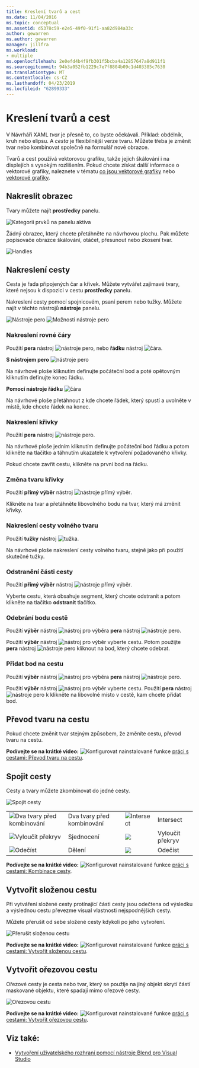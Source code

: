 ```yaml
---
title: Kreslení tvarů a cest
ms.date: 11/04/2016
ms.topic: conceptual
ms.assetid: d5378c59-e2e5-49f0-91f1-aa82d984a33c
author: gewarren
ms.author: gewarren
manager: jillfra
ms.workload:
- multiple
ms.openlocfilehash: 2e0efd4b4f9fb301f5bcba4a12857647a8d911f1
ms.sourcegitcommit: 94b3a052fb1229c7e7f8804b09c1d403385c7630
ms.translationtype: MT
ms.contentlocale: cs-CZ
ms.lasthandoff: 04/23/2019
ms.locfileid: "62899333"
---
```

# <a name="draw-shapes-and-paths"></a>Kreslení tvarů a cest

V Návrháři XAML *tvar* je přesně to, co byste očekávali. Příklad: obdélník, kruh nebo elipsu. A *cesta* je flexibilnější verze tvaru. Můžete třeba je změnit tvar nebo kombinovat společně na formulář nové obrazce.

Tvarů a cest používá vektorovou grafiku, takže jejich škálování i na displejích s vysokým rozlišením. Pokud chcete získat další informace o vektorové grafiky, naleznete v tématu [co jsou vektorové grafiky](https://www.youtube.com/watch?v=MoCSwF0n-io) nebo [vektorové grafiky](http://www.webopedia.com/TERM/V/vector_graphics.html).

## <a name="Shape"></a> Nakreslit obrazec
 Tvary můžete najít **prostředky** panelu.

 ![Kategorii prvků na panelu aktiva](../designers/media/b4_shapes_assetspanel.png)

 Žádný obrazec, který chcete přetáhněte na návrhovou plochu. Pak můžete popisovače obrazce škálování, otáčet, přesunout nebo zkosení tvar.

 ![Handles](../designers/media/84261e83-3091-4490-ab58-4218b188439e.png)

## <a name="Path"></a> Nakreslení cesty
 Cesta je řada připojených čar a křivek. Můžete vytvářet zajímavé tvary, které nejsou k dispozici v cestu **prostředky** panelu.

 Nakreslení cesty pomocí spojnicovém, psaní perem nebo tužky. Můžete najít v těchto nástrojů **nástroje** panelu.

 ![Nástroje pero](../designers/media/717956a8-b6a5-4e37-8af3-70bcfc78c82a.png) ![Možnosti nástroje pero](../designers/media/8fbbbb21-be83-4cf6-903b-3a49f00c9860.png)

### <a name="draw-a-straight-line"></a>Nakreslení rovné čáry
 Použití **pera** nástroj ![nástroje pero](../designers/media/894f8612-e0ed-4e00-84cf-a9bc8f38fc54.png), nebo **řádku** nástroj ![čára](../designers/media/eb618397-5283-48be-8396-3449be7b6fbf.png).

 **S nástrojem pero** ![nástroje pero](../designers/media/894f8612-e0ed-4e00-84cf-a9bc8f38fc54.png)

 Na návrhové ploše kliknutím definujte počáteční bod a poté opětovným kliknutím definujte konec řádku.

 **Pomocí nástroje řádku** ![čára](../designers/media/eb618397-5283-48be-8396-3449be7b6fbf.png)

 Na návrhové ploše přetáhnout z kde chcete řádek, který spustí a uvolněte v místě, kde chcete řádek na konec.

### <a name="draw-a-curve"></a>Nakreslení křivky
 Použití **pera** nástroj ![nástroje pero](../designers/media/894f8612-e0ed-4e00-84cf-a9bc8f38fc54.png).

 Na návrhové ploše jedním kliknutím definujte počáteční bod řádku a potom klikněte na tlačítko a táhnutím ukazatele k vytvoření požadovaného křivky.

 Pokud chcete zavřít cestu, klikněte na první bod na řádku.

### <a name="change-the-shape-of-a-curve"></a>Změna tvaru křivky
 Použití **přímý výběr** nástroj ![nástroje přímý výběr](../designers/media/6dd6571f-c116-451d-8dd2-1f88b8406362.png).

 Klikněte na tvar a přetáhněte libovolného bodu na tvar, který má změnit křivky.

### <a name="draw-a-free-form-path"></a>Nakreslení cesty volného tvaru
 Použití **tužky** nástroj ![tužka](../designers/media/509dc167-734f-46c9-b012-987ee63450cd.png).

 Na návrhové ploše nakreslení cesty volného tvaru, stejně jako při použití skutečné tužky.

### <a name="remove-part-of-a-path"></a>Odstranění části cesty
 Použití **přímý výběr** nástroj ![nástroje přímý výběr](../designers/media/6dd6571f-c116-451d-8dd2-1f88b8406362.png).

 Vyberte cestu, která obsahuje segment, který chcete odstranit a potom klikněte na tlačítko **odstranit** tlačítko.

### <a name="remove-a-point-in-a-path"></a>Odebrání bodu cestě
 Použití **výběr** nástroj ![nástroj pro výběr](../designers/media/2ff91340-477e-4efa-a0f7-af20851e4daa.png)a **pera** nástroj ![nástroje pero](../designers/media/894f8612-e0ed-4e00-84cf-a9bc8f38fc54.png).

 Použití **výběr** nástroj ![nástroj pro výběr](../designers/media/2ff91340-477e-4efa-a0f7-af20851e4daa.png) vyberte cestu. Potom použijte **pera** nástroj ![nástroje pero](../designers/media/894f8612-e0ed-4e00-84cf-a9bc8f38fc54.png) kliknout na bod, který chcete odebrat.

### <a name="add-a-point-to-a-path"></a>Přidat bod na cestu
 Použití **výběr** nástroj ![nástroj pro výběr](../designers/media/2ff91340-477e-4efa-a0f7-af20851e4daa.png)a **pera** nástroj ![nástroje pero](../designers/media/894f8612-e0ed-4e00-84cf-a9bc8f38fc54.png).

 Použití **výběr** nástroj ![nástroj pro výběr](../designers/media/2ff91340-477e-4efa-a0f7-af20851e4daa.png) vyberte cestu. Použití **pera** nástroj ![nástroje pero](../designers/media/894f8612-e0ed-4e00-84cf-a9bc8f38fc54.png) k klikněte na libovolné místo v cestě, kam chcete přidat bod.

## <a name="Convert"></a> Převod tvaru na cestu
 Pokud chcete změnit tvar stejným způsobem, že změníte cestu, převod tvaru na cestu.

 **Podívejte se na krátké video:** ![Konfigurovat nainstalované funkce](../designers/media/bldadminconsoleinitialconfigicon.png) [práci s cestami: Převod tvaru na cestu](https://www.youtube.com/watch?v=Io5bC0-nH6Q#t=147).

## <a name="Combine"></a> Spojit cesty
 Cesty a tvary můžete zkombinovat do jedné cesty.

 ![Spojit cesty](../designers/media/2df17a5d-a338-4ef4-96c5-dae51cc1ca8a.png)

|||||
|-|-|-|-|
|![Dva tvary před kombinování](../designers/media/b1_1.png)|Dva tvary před kombinování|![Intersect](../designers/media/b1_4.png)|Intersect|
|![Vyloučit překryv](../designers/media/b1_2.png)|Sjednocení|![](../designers/media/b1_5.png)|Vyloučit překryv|
|![Odečíst](../designers/media/b1_3.png)|Dělení|![](../designers/media/b1_6.png)|Odečíst|

 **Podívejte se na krátké video:** ![Konfigurovat nainstalované funkce](../designers/media/bldadminconsoleinitialconfigicon.png) [práci s cestami: Kombinace cesty](https://www.youtube.com/watch?v=Io5bC0-nH6Q#t=195).

## <a name="Compound"></a> Vytvořit složenou cestu
 Při vytváření složené cesty protínající části cesty jsou odečtena od výsledku a výslednou cestu převezme visual vlastnosti nejspodnějších cesty.

 Můžete přerušit od sebe složené cesty kdykoli po jeho vytvoření.

 ![Přerušit složenou cestu](../designers/media/2157a8aa-d9a7-4de4-8de5-b10d28f08a84.png)

 **Podívejte se na krátké video:** ![Konfigurovat nainstalované funkce](../designers/media/bldadminconsoleinitialconfigicon.png) [práci s cestami: Vytvořit složenou cestu](https://www.youtube.com/watch?v=Io5bC0-nH6Q).

## <a name="Clipping"></a> Vytvořit ořezovou cestu
 Ořezové cesty je cesta nebo tvar, který se použije na jiný objekt skrytí částí maskované objektu, které spadají mimo ořezové cesty.

 ![Ořezovou cestu](../designers/media/22471e98-a841-4f39-a3ef-36090cf5a625.png)

 **Podívejte se na krátké video:** ![Konfigurovat nainstalované funkce](../designers/media/bldadminconsoleinitialconfigicon.png) [práci s cestami: Vytvořit ořezovou cestu](https://www.youtube.com/watch?v=Io5bC0-nH6Q#t=232).

## <a name="see-also"></a>Viz také:

- [Vytvoření uživatelského rozhraní pomocí nástroje Blend pro Visual Studio](../designers/creating-a-ui-by-using-blend-for-visual-studio.md)